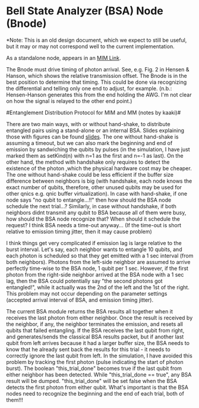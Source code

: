 # Bell State Analyzer (BSA) Node (Bnode) #

*Note: This is an old design document, which we expect to still be useful, but it may or may not correspond well to the current implementation.

As a standalone node, appears in an [MIM Link](MIM_Link.md).

The Bnode must drive timing of photon arrival.  See, e.g. Fig. 2 in
Hensen & Hanson, which shows the relative transmission offset.  The
Bnode is in the best position to determine that timing.  This could be
done via recognizing the differential and telling only one end to
adjust, for example.  (n.b.: Hensen-Hanson generates this from the end
holding the AWG.  I'm not clear on how the signal is relayed to the
other end point.)


#Entanglement Distribution Protocol for MIM and MM (notes by kaaki)#

There are two main ways, with or without hand-shake, to distribute entangled pairs using a stand-alone or an internal BSA.
Slides explaining those with figures can be found [slides](HOMProtocol.pptx).
The one without hand-shake is assuming a timeout, but we can also mark the beginning and end of emission by sandwiching the qubits by pulses (in the simulation, I have just marked them as setKind(n) with n=1 as the first and n=-1 as last). On the other hand, the method with handshake only requires to detect the existence of the photon ,which the physical hardware cost may be cheaper. 
The one without hand-shake could be less efficient if the buffer size difference between neighbors is big (with handshake, each node knows the exact number of qubits, therefore, other unused qubits may be used for other qnics e.g. qnic buffer virtualization).
In case with hand-shake, if one node says "no qubit to entangle...!!" then how should the BSA node schedule the next trial...?
Similarly, in case without handshake, if both neighbors didnt transmit any qubit to BSA because all of them were busy, how should the BSA node recognize that? When should it schedule the request? I think BSA needs a time-out anyway... (If the time-out is short relative to emission timing jitter, then it may cause problem)

I think things get very complicated if emission lag is large relative to the burst interval.
Let's say, each neighbor wants to entangle 10 qubits, and each photon is scheduled so that they get emitted with a 1 sec interval (from both neighbors). Photons from the left-side neighbor are assumed to arrive perfectly time-wise to the BSA node, 1 qubit per 1 sec.
However, if the first photon from the right-side neighbor arrived at the BSA node with a 1 sec lag, then the BSA could potentially say "the second photons got entangled!", while it actually was the 2nd of the left and the 1st of the right. This problem may not occur depending on the parameter settings (accepted arrival interval of BSA, and emission timing jitter).



The current BSA module returns the BSA results all together when it receives the last photon from either  neighbor.
Once the result is received by the neighbor, if any, the neighbor terminates the emission, and resets all qubits that failed entangling. If the BSA receives the last qubit from right, and generates/sends the classical BSA results packet,  but if another last qubit from left arrives because it had a larger buffer size, the BSA needs to know that he already sent back the results for this trial - it needs to correctly ignore the last qubit from left. In the simulation, I have avoided this problem by tracking the first photon (pulse indicating the start of photon burst). The boolean "this_trial_done" becomes true if the last qubit from either neighbor has been detected. While "this_trial_done == true", any BSA result will be dumped. "this_trial_done" will be set false when the BSA detects the first photon from either qubit.
What's important is that the BSA nodes need to recognize the beginning and the end of each trial, both of them!!!
